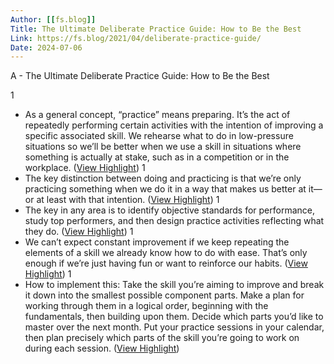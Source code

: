 ```yaml
---
Author: [[fs.blog]]
Title: The Ultimate Deliberate Practice Guide: How to Be the Best
Link: https://fs.blog/2021/04/deliberate-practice-guide/
Date: 2024-07-06
---
```

A - The Ultimate Deliberate Practice Guide: How to Be the Best

1
- As a general concept, “practice” means preparing. It’s the act of repeatedly performing certain activities with the intention of improving a specific associated skill. We rehearse what to do in low-pressure situations so we’ll be better when we use a skill in situations where something is actually at stake, such as in a competition or in the workplace. ([View Highlight](https://instapaper.com/read/1402882371/16125631))
1
- The key distinction between doing and practicing is that we’re only practicing something when we do it in a way that makes us better at it—or at least with that intention. ([View Highlight](https://instapaper.com/read/1402882371/16125633))
1
- The key in any area is to identify objective standards for performance, study top performers, and then design practice activities reflecting what they do. ([View Highlight](https://instapaper.com/read/1402882371/16125641))
1
- We can’t expect constant improvement if we keep repeating the elements of a skill we already know how to do with ease. That’s only enough if we’re just having fun or want to reinforce our habits. ([View Highlight](https://instapaper.com/read/1402882371/16125655))
1
- How to implement this: Take the skill you’re aiming to improve and break it down into the smallest possible component parts. Make a plan for working through them in a logical order, beginning with the fundamentals, then building upon them. Decide which parts you’d like to master over the next month. Put your practice sessions in your calendar, then plan precisely which parts of the skill you’re going to work on during each session. ([View Highlight](https://instapaper.com/read/1402882371/16125660))
